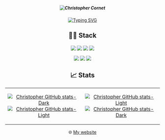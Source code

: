 ##### <p align="center">![Christopher Cornet](https://user-images.githubusercontent.com/115154379/216736487-6f4e37eb-3f68-4082-99e9-0e7d4122fff0.png) </p>

<p align="center"> <a href="Typing"><img src="https://readme-typing-svg.demolab.com?font=Fira+Code&weight=600&duration=4000&pause=100&color=2E77F7&center=true&width=435&lines=Student+in+web+development+%F0%9F%8E%93;at+La+Plateforme+%F0%9F%93%9A;Goal%3A+Full Stack+Developer+%F0%9F%96%A5%EF%B8%8F" alt="Typing SVG" /></a> </p>
  
## <p align="center"> 👨‍💻 Stack </p>

<div align="center">

  <a href="https://www.python.org/" target="_blank">![](https://img.shields.io/badge/Python-3776AB?style=for-the-badge&logo=python&logoColor=white)</a>
  <a href="https://developer.mozilla.org/fr/docs/Web/JavaScript" target="_blank">![](https://img.shields.io/badge/JavaScript-F7DF1E?style=for-the-badge&logo=javascript&logoColor=black)</a>
  <a href="https://www.php.net/" target="_blank">![](https://img.shields.io/badge/PHP-777BB4?style=for-the-badge&logo=php&logoColor=white)</a>
  <a href="https://learn.microsoft.com/fr-fr/dotnet/csharp/" target="_blank">![](https://img.shields.io/badge/C%23-239120?style=for-the-badge&logo=c-sharp&logoColor=white)</a>
  
</div>

<div align="center">

  <a href="https://developer.mozilla.org/fr/docs/Web/HTML" target="_blank">![](https://img.shields.io/badge/HTML5-E34F26?style=for-the-badge&logo=html5&logoColor=white)</a>
  <a href="https://developer.mozilla.org/fr/docs/Web/CSS" target="_blank">![](https://img.shields.io/badge/CSS3-1572B6?style=for-the-badge&logo=css3&logoColor=white)</a>
  <a href="https://git-scm.com/" target="_blank">![](https://img.shields.io/badge/GIT-E44C30?style=for-the-badge&logo=git&logoColor=white)</a>

</div>

## <p align="center"> 📈 Stats </p> 
<table align="center"><tr><td align="center" width="50%">

<!-- Dark Mode & Light Mode -->
[![Christopher GitHub stats-Dark](https://github-readme-stats.vercel.app/api?username=christopher-cornet&show_icons=true&layout=compact&theme=dark#gh-dark-mode-only)](https://github.com/christopher-cornet#gh-dark-mode-only)
[![Christopher GitHub stats-Light](https://github-readme-stats.vercel.app/api?username=christopher-cornet&show_icons=true&layout=compact&theme=default#gh-light-mode-only)](https://github.com/christopher-cornet#gh-light-mode-only)
  
</td><td align="center" width="50%">

[![Christopher GitHub stats-Light](https://github-readme-stats.vercel.app/api/top-langs/?username=christopher-cornet&show_icons=true&layout=compact&theme=default#gh-light-mode-only)](https://github.com/christopher-cornet#gh-light-mode-only)
[![Christopher GitHub stats-Dark](https://github-readme-stats.vercel.app/api/top-langs/?username=christopher-cornet&show_icons=true&layout=compact&theme=dark#gh-dark-mode-only)](https://github.com/christopher-cornet#gh-dark-mode-only)
  
</td></tr></table> 

<p align="center"> 🌐 <a href="https://christopher-cornet.students-laplateforme.io/" target="_blank"> My website </a> </p>
